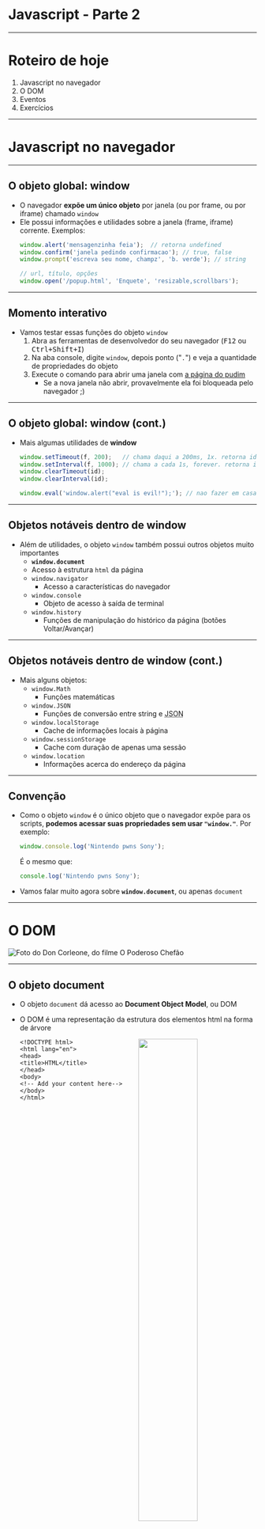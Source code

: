 # Javascript - Parte 2

---
# Roteiro de hoje

1. Javascript no navegador
1. O DOM
1. Eventos
1. Exercícios

---
# Javascript no navegador

---
## O objeto global: **window**

- O navegador **expõe um único objeto** por janela (ou por frame, ou por
  iframe) chamado `window`
- Ele possui informações e utilidades sobre a janela (frame, iframe) corrente.
  Exemplos:
  ```js
  window.alert('mensagenzinha feia');  // retorna undefined
  window.confirm('janela pedindo confirmacao'); // true, false
  window.prompt('escreva seu nome, champz', 'b. verde'); // string
  ```
  ```js
  // url, título, opções
  window.open('/popup.html', 'Enquete', 'resizable,scrollbars');
  ```

---
## Momento interativo

- Vamos testar essas funções do objeto `window`
  1. Abra as ferramentas de desenvolvedor do seu navegador (<kbd>F12</kbd>
     ou <kbd>Ctrl+Shift+I</kbd>)
  1. Na aba console, digite `window`, depois ponto ("`.`") e veja a
     quantidade de propriedades do objeto
  1. Execute o comando para abrir uma janela com [a página do pudim](http://opudim.com.br)
     - Se a nova janela não abrir, provavelmente ela foi bloqueada pelo
       navegador ;)

---
## O objeto global: **window** (cont.)

- Mais algumas utilidades de **window**
  ```js
  window.setTimeout(f, 200);   // chama daqui a 200ms, 1x. retorna id
  window.setInterval(f, 1000); // chama a cada 1s, forever. retorna id
  window.clearTimeout(id);
  window.clearInterval(id);
  ```
  ```js
  window.eval('window.alert("eval is evil!");'); // nao fazer em casa
  ```

---
## Objetos notáveis dentro de **window**

- Além de utilidades, o objeto `window` também possui outros objetos muito
  importantes
  - **`window.document`**
   - Acesso à estrutura `html` da página
  - `window.navigator`
    - Acesso a características do navegador
  - `window.console`
    - Objeto de acesso à saída de terminal
  - `window.history`
    - Funções de manipulação do histórico da página (botões Voltar/Avançar)

---
## Objetos notáveis dentro de **window** (cont.)

- Mais alguns objetos:
  - `window.Math`
    - Funções matemáticas
  - `window.JSON`
    - Funções de conversão entre string e
      <abbr title="Javascript Object Notation">JSON<abbr>
  - `window.localStorage`
    - Cache de informações locais à página
  - `window.sessionStorage`
    - Cache com duração de apenas uma sessão
  - `window.location`
    - Informações acerca do endereço da página

---
## Convenção

- Como o objeto `window` é o único objeto que o navegador expõe para os
  scripts, **podemos acessar suas propriedades sem usar `"window."`**.
  Por exemplo:
  ```js
  window.console.log('Nintendo pwns Sony');
  ```
  É o mesmo que:
  ```js
  console.log('Nintendo pwns Sony');
  ```
- Vamos falar muito agora sobre **`window.document`**, ou apenas `document`

---
# O DOM

<img src="images/don.png" alt="Foto do Don Corleone, do filme O Poderoso Chefão" class="portrait">

---
## O objeto **document**

- O objeto `document` dá acesso ao **Document Object Model**, ou DOM
- <p>O DOM é uma representação da estrutura dos elementos html na forma de
  árvore</p>
  <img src="images/dom-tree.png" style="float:right;width:50%;">
  <pre style="float:right;width:50%;margin:0;"><code class="hljs lang-html">&lt;!DOCTYPE html&gt;
  &lt;html lang="en"&gt;
  &lt;head&gt;
  &lt;title&gt;HTML&lt;/title&gt;
  &lt;/head&gt;
  &lt;body&gt;
  &lt;!-- Add your content here--&gt;
  &lt;/body&gt;
  &lt;/html&gt;</code></pre>
  <div style="clear:both;"></div>

---
## <abbr title="Document Object Model">DOM</abbr>

- Cada elemento do DOM é chamado de **nó** (_node_) (em referência à
  estrutura de árvore)
- O tipo de cada elemento "herda" de um tipo chamado `HTMLElement`
- É possível acessar os atributos html dos elementos
  - id
    ```js
    console.log(botaoAzul.id);
    ```
  - classes, etc.
    ```js
    console.log(botaoAzul.className);   // className -- class
    ```

---
## Buscando nós na árvore

- Há diversas formas para se recuperar nós específicos da árvore
  ```js
  document.getElementById(id);    // HTMLElement ou null
  document.getElementsByTagName(nomeDaTag); // HTMLCollection
  document.getElementsByClassName(classe);  // HTMLCollection
  document.getElementsByName(nome);  // HTMLElement ou null
  ```
- Exemplo:
  ```js
  var botao = document.getElementById('botao-compartilhar');
  botao.onclick = function() { /* ... */ };
  ```

---
## Buscando nós em uma sub-árvore

- É possível fazer consultas a nós a partir de uma sub-árvore:
  ```js
  no.getElementsByTagName(nomeDaTag);
  no.getElementsByClassName(classe);
  ```
- Exemplo: recuperar todas as imagens com a classe `icone` dentro do menu de
  navegação
  ```js
  var navegacao = document.getElementById('menu-principal');
  var icones = navegacao.getElementsByClassName('icone');
  ```

---
## Caminhando pela árvore

- É possível fazer um caminhamento pela árvore toda ou começando a partir de
  um nó específico
  - Por exemplo: você pode querer visitar todos os nós para excluir textos
    proibidos ('XXX', 'Aécio', 'Dilma', 'calor')
- Se for necessário percorrer a árvore, pode-se usar **apontadores para filhos,
  pais e irmãos de cada nó**
  ```js
  no.firstChild;        // primeiro filho
  no.lastChild;         // último filho
  no.childNodes;        // array de filhos
  no.nextSibling;       // próximo irmão
  no.previousSibling;   // irmão anterior
  no.parentNode;        // nó pai
  ```

---
## Ponteiros entre nós

<figure style="position: relative;width:100%;height:500px;">
  <img src="images/dom-traversal.png" class="bullet bullet-no-anim" style="position:absolute;top:0;left:0;">
  <img src="images/dom-traversal-2.png" class="bullet bullet-no-anim" style="position:absolute;top:0;left:0;">
  <img src="images/dom-traversal-3.png" class="bullet bullet-no-anim" style="position:absolute;top:0;left:0;">
</figure>

---
## Exemplo: imprimindo o nome das _tags_

```js
function caminhaNoDOM(no, visitaNo) {
  visitaNo(no);
  no = no.firstChild;
  while (no) {
    caminhaNoDOM(no, visitaNo);
    no = no.nextSibling;
  }
}

function imprimeNomeDaTag(no) {
  // apenas imprime o nome da tag (e.g., BODY, H1, P)
  console.log(no.tagName);
}

// chama o algoritmo de caminhamento com a função de visita
// imprimindo o nome da tag corrente
caminhaNoDOM(document.body, imprimeNomeDaTag);
```

---
## Criando nós dinamicamente

---
## Alterando propriedades dos nós

- É possível alterar propriedades dos nós

---
# Eventos

---
## Eventos

- Eventos são atrelados a nós específicos e causam a invocação de uma função
  "manipuladora" (_event handler_ ou apenas _handler_)
- Eventos de mouse
  <ul class="multi-column-list-4">
    <li>`click`</li>
    <li>`dblclick`</li>
    <li>`mousedown`</li>
    <li>`mouseup`</li>
    <li>`mousemove`</li>
    <li>`mouseover`</li>
    <li>`mouseout`</li>
  </ul>
- Eventos de entrada
  <ul class="multi-column-list-4">
    <li>`change`</li>
    <li>`blur`</li>
    <li>`focus`</li>
    <li>`keydown`</li>
    <li>`keyup`</li>
    <li>`reset`</li>
    <li>`submit`</li>
  </ul>

- (Muitos) outros tipos: [Eventos na MDN](https://developer.mozilla.org/en-US/docs/Web/Events)

---
## _Event handlers_

- Há basicamente três formas de atribuir _handlers_ a eventos
  - Forma clássica
    ```js
    button.onclick = function() { /*...*/ };
    ```
    - Foi a única forma por muitos anos
    - Permite apenas um _handler_ por tipo de evento
  - Forma Internet Explorer 6-8:
    ```js
    button.attachEvent('onclick', function() { /*...*/ });
    ```
  - Forma W3C (**é a que devemos usar**)
    ```js
    button.addEventListener('click', function() { /*...*/ }, false);
    ```

---
## Forma adequada para criar _event handlers_

- Já que a forma W3C passou a ser implementada no IE apenas à partir de v9.0, a forma mais adequada para incluir _event handlers_ é:
  ```js
  function adicionarManipuladorEvento(no, tipo, f) {
    if (no.addEventListener) {
      no.addEventListener(tipo, f, false);
    } else if (no.attachEvent) {
      no.attachEvent('on' + tipo, f);
    } else {
      no['on' + tipo] = f;
    }
  }
  ```
- Mas para nossas aulas, o professor liberou `addEventListener` =)

---
## _Event Bubbling_ (Borbulhas de Amor)

-
- Exemplo vivo: [http://jsfiddle.net/fegemo/r61r5sLy/3/](http://jsfiddle.net/fegemo/r61r5sLy/)

---
## Por que borbulhar?

- Considere que você tem 100 objetos arrastáveis (_drag'n'drop_)
  - Você pode colocar um _handler_ em cada um (100x)
  - Ou você pode colocar o _handler_ no container deles (1x) e usar a informação
    do evento (e.target) para saber qual objeto arrastável foi clicado


---
## Cancelando a bolha

- Um _handler_ deve cancelar o borbulhamento do evento caso queira que ele pare
  de borbulhar. Utiliza-se `e.stopPropagation()`:
  ```js
  function fechaPainelModal(e) {
    // "fecha" (torna invisível) o painel modal
    modal.style.display = 'none';
    // evita que o clique no botão fechar seja processado pelos
    // handlers de cliques dos elementos ancestrais  
    e.stopPropagation();
  }
  botaoFechar.addEventListener('click', fechaPainelModal);
  ```
- Exemplo vivo: [http://jsfiddle.net/fegemo/r61r5sLy/3/](http://jsfiddle.net/fegemo/r61r5sLy/)

---
## Impedindo a ação padrão

- Elementos de entrada (`input`) e alguns outros elementos possuem
  **ações padrão**. Por exemplo:
  - Botão `submit` &gt;&gt; envia o formulário
  - Botão `reset` &gt;&gt; limpa os campos preenchidos
- É possível cancelar a ação padrão usando `e.preventDefault()`:
  ```js
  function validaFormulario(e) {
    if (nome === '' || senha === '') {
      // Houve erros no formulário. Impedir o envio
      e.preventDefault();
    }
  }
  botaoEnviar.addEventListener('submit', validaFormulario);
  ```

# Exercícios

- Hoje temos 2 exercícios. Como eles são mais simples, eles podem ser feitos em
  editores _online_ como jsfiddle e codepen.
- Você deve "entregá-los" pelo Moodle, postando o link para seus exercícios
  (sejam eles repositórios no github ou códigos no jsfiddle ou no codepen)

---
## Exercício 1

- Crie uma galeria de imagens similar à exibida abaixo.


- Funcionamento
  - Botões mostram a próxima imagem ou a anterior
  - Quando chegar na ultima imagem, voltar para a primeira
- Dikentinhas:
  - Você pode fazer de pelo menos 2 formas:
    1. Ter apenas uma `<img>` e trocar o `src` dela para o da imagem corrente
    1. Ter uma `<img>` para cada imagem e 
  - `document.getElementById(idElemento).setAttribute`
  - document.getElementsByTagName( nomeTag )
  - Variáveis (var nome)

http://jsfiddle.net/fegemo/bL5b2xnn/

---
## Exercício 2


---
# Referências

- Livro "Javascript: The Good Parts" (Douglas Crockford)
- [Mozilla Developer Network](https://developer.mozilla.org/)
